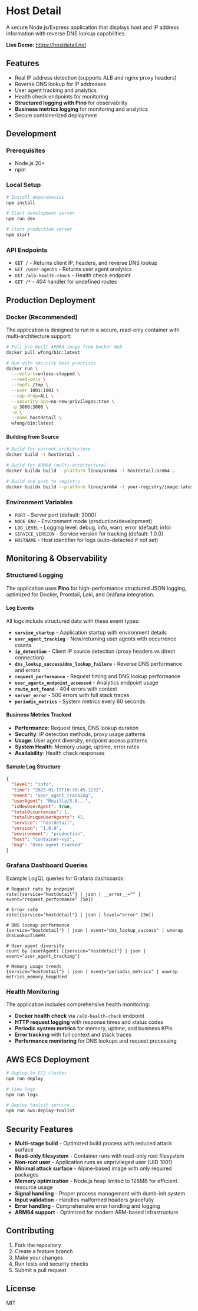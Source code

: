 # Host Detail

A secure Node.js/Express application that displays host and IP address information with reverse DNS lookup capabilities.

**Live Demo:** https://hostdetail.net

## Features

- Real IP address detection (supports ALB and nginx proxy headers)
- Reverse DNS lookup for IP addresses
- User agent tracking and analytics
- Health check endpoints for monitoring
- **Structured logging with Pino** for observability
- **Business metrics logging** for monitoring and analytics
- Secure containerized deployment

## Development

### Prerequisites

- Node.js 20+
- npm

### Local Setup

```bash
# Install dependencies
npm install

# Start development server
npm run dev

# Start production server
npm start
```

### API Endpoints

- `GET /` - Returns client IP, headers, and reverse DNS lookup
- `GET /user-agents` - Returns user agent analytics
- `GET /alb-health-check` - Health check endpoint
- `GET /*` - 404 handler for undefined routes

## Production Deployment

### Docker (Recommended)

The application is designed to run in a secure, read-only container with multi-architecture support:

```bash
# Pull pre-built ARM64 image from Docker Hub
docker pull wfong/b1n:latest

# Run with security best practices
docker run \
  --restart=unless-stopped \
  --read-only \
  --tmpfs /tmp \
  --user 1001:1001 \
  --cap-drop=ALL \
  --security-opt=no-new-privileges:true \
  -p 3000:3000 \
  -d \
  --name hostdetail \
  wfong/b1n:latest
```

#### Building from Source

```bash
# Build for current architecture
docker build -t hostdetail .

# Build for ARM64 (multi-architecture)
docker buildx build --platform linux/arm64 -t hostdetail:arm64 .

# Build and push to registry
docker buildx build --platform linux/arm64 -t your-registry/image:latest --push .
```

### Environment Variables

- `PORT` - Server port (default: 3000)
- `NODE_ENV` - Environment mode (production/development)
- `LOG_LEVEL` - Logging level: debug, info, warn, error (default: info)
- `SERVICE_VERSION` - Service version for tracking (default: 1.0.0)
- `HOSTNAME` - Host identifier for logs (auto-detected if not set)

## Monitoring & Observability

### Structured Logging

The application uses **Pino** for high-performance structured JSON logging, optimized for Docker, Promtail, Loki, and Grafana integration.

#### Log Events

All logs include structured data with these event types:

- **`service_startup`** - Application startup with environment details
- **`user_agent_tracking`** - New/returning user agents with occurrence counts
- **`ip_detection`** - Client IP source detection (proxy headers vs direct connection)
- **`dns_lookup_success`/`dns_lookup_failure`** - Reverse DNS performance and errors
- **`request_performance`** - Request timing and DNS lookup performance
- **`user_agents_endpoint_accessed`** - Analytics endpoint usage
- **`route_not_found`** - 404 errors with context
- **`server_error`** - 500 errors with full stack traces
- **`periodic_metrics`** - System metrics every 60 seconds

#### Business Metrics Tracked

- **Performance**: Request times, DNS lookup duration
- **Security**: IP detection methods, proxy usage patterns
- **Usage**: User agent diversity, endpoint access patterns
- **System Health**: Memory usage, uptime, error rates
- **Availability**: Health check responses

#### Sample Log Structure

```json
{
  "level": "info",
  "time": "2025-01-15T10:30:45.123Z",
  "event": "user_agent_tracking",
  "userAgent": "Mozilla/5.0...",
  "isNewUserAgent": true,
  "totalOccurrences": 1,
  "totalUniqueUserAgents": 42,
  "service": "hostdetail",
  "version": "1.0.0",
  "environment": "production",
  "host": "container-xyz",
  "msg": "User agent tracked"
}
```

### Grafana Dashboard Queries

Example LogQL queries for Grafana dashboards:

```logql
# Request rate by endpoint
rate({service="hostdetail"} | json | __error__="" | event="request_performance" [5m])

# Error rate
rate({service="hostdetail"} | json | level="error" [5m])

# DNS lookup performance
{service="hostdetail"} | json | event="dns_lookup_success" | unwrap dnsLookupTimeMs

# User agent diversity
count by (userAgent) ({service="hostdetail"} | json | event="user_agent_tracking")

# Memory usage trends
{service="hostdetail"} | json | event="periodic_metrics" | unwrap metrics_memory_heapUsed
```

### Health Monitoring

The application includes comprehensive health monitoring:
- **Docker health check** via `/alb-health-check` endpoint
- **HTTP request logging** with response times and status codes
- **Periodic system metrics** for memory, uptime, and business KPIs
- **Error tracking** with full context and stack traces
- **Performance monitoring** for DNS lookups and request processing

## AWS ECS Deployment

```bash
# Deploy to ECS cluster
npm run deploy

# View logs
npm run logs

# Deploy toolist service
npm run aws:deploy-toolist
```

## Security Features

- **Multi-stage build** - Optimized build process with reduced attack surface
- **Read-only filesystem** - Container runs with read-only root filesystem
- **Non-root user** - Application runs as unprivileged user (UID 1001)
- **Minimal attack surface** - Alpine-based image with only required packages
- **Memory optimization** - Node.js heap limited to 128MB for efficient resource usage
- **Signal handling** - Proper process management with dumb-init system
- **Input validation** - Handles malformed headers gracefully
- **Error handling** - Comprehensive error handling and logging
- **ARM64 support** - Optimized for modern ARM-based infrastructure

## Contributing

1. Fork the repository
2. Create a feature branch
3. Make your changes
4. Run tests and security checks
5. Submit a pull request

## License

MIT
